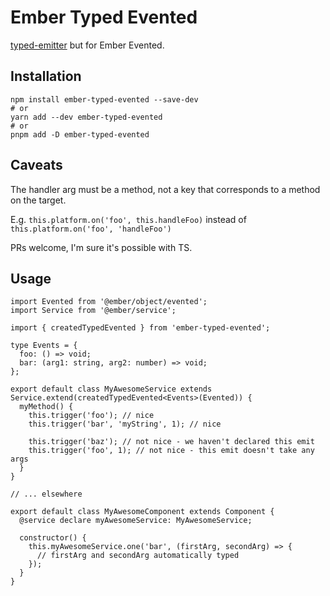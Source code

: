 # Ember Typed Evented
[typed-emitter](https://www.npmjs.com/package/typed-emitter) but for Ember Evented.

## Installation
```
npm install ember-typed-evented --save-dev
# or
yarn add --dev ember-typed-evented
# or
pnpm add -D ember-typed-evented
```

## Caveats
The handler arg must be a method, not a key that corresponds to a method on the target.

E.g. `this.platform.on('foo', this.handleFoo)` instead of `this.platform.on('foo', 'handleFoo')`

PRs welcome, I'm sure it's possible with TS.

## Usage
```
import Evented from '@ember/object/evented';
import Service from '@ember/service';

import { createdTypedEvented } from 'ember-typed-evented';

type Events = {
  foo: () => void;
  bar: (arg1: string, arg2: number) => void;
};

export default class MyAwesomeService extends Service.extend(createdTypedEvented<Events>(Evented)) {
  myMethod() {
    this.trigger('foo'); // nice
    this.trigger('bar', 'myString', 1); // nice

    this.trigger('baz'); // not nice - we haven't declared this emit
    this.trigger('foo', 1); // not nice - this emit doesn't take any args
  }
}

// ... elsewhere

export default class MyAwesomeComponent extends Component {
  @service declare myAwesomeService: MyAwesomeService;

  constructor() {
    this.myAwesomeService.one('bar', (firstArg, secondArg) => {
      // firstArg and secondArg automatically typed
    });
  }
}
```
